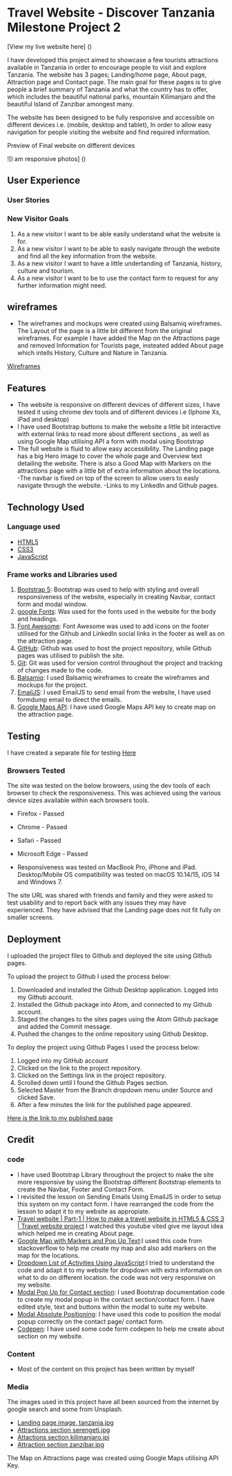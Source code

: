 # Travel Website - Discover Tanzania Milestone Project 2

[View my live website here] ()

I have developed this project aimed to showcase a few tourists attractions available in Tanzania in order to encourage people to visit and explore Tanzania. 
The website has 3 pages; Landing/home page, About page, Attraction page and Contact page. The main goal for these pages is to give people a brief summary of Tanzania and what
the country has to offer, which includes the beautiful national parks, mountain Kilimanjaro and the beautiful Island of Zanzibar amongest many. 

The website has been designed to be fully responsive and accessible on different devices i.e. (mobile, desktop and tablet), In order to allow easy navigation for people visiting the website 
and find required information. 

Preview of Final website on different devices 

![I am responsive photos] ()

## User Experience

### User Stories

### New Visitor Goals

1. As a new visitor I want to be able easily understand what the website is for.
2. As a new visitor I want to be able to easly navigate through the website and find all the key information from the website.
3. As a new visitor I want to have a little undertanding of Tanzania, history, culture and tourism.
4. As a new visitor I want to be to use the contact form to request for any further information  might need. 

## wireframes

- The wireframes and mockups were created using Balsamiq wireframes. The Layout of the page is a little bit different from the 
original wireframes. For example I have added the Map on the Attractions page and removed Information for Tourists page, insteated added About page
which intells History, Culture and Nature in Tanzania.

[Wireframes]()

## Features

- The website is responsive on different devices of different sizes, I have tested it using chrome dev tools and of different devices i.e (Iphone Xs, iPad and desktop)
- I have used Bootstrap buttons to make the website a little bit interactive with external links to read more about different sections , as well as using Google Map utilising API a form with modal using Bootstrap
- The full website is fluid to allow easy accessibility. The Landing page has a big Hero image to cover the whole page and Overview text detailing the website. There is also a Good Map with Markers on the attractions 
page with a little bit of extra information about the locations. 
-The navbar is fixed on top of the screen to allow users to easly navigate through the website. 
-Links to my Linkedln and Github pages.

## Technology Used

### Language used 

- [HTML5](https://en.wikipedia.org/wiki/HTML5)
- [CSS3](https://en.wikipedia.org/wiki/CSS)
- [JavaScript](https://en.wikipedia.org/wiki/JavaScript)

### Frame works and Libraries used
1. [Bootstrap 5](https://getbootstrap.com/docs/5.0/getting-started/introduction/): 
Bootstrap was used to help with styling and overall responsiveness of the website, especially in creating Navbar, contact form and modal window.
2. [google Fonts](https://fonts.google.com/): 
Was used for the fonts used in the website for the body and headings.
3. [Font Awesome](https://fontawesome.com/): 
Font Awesome was used to add icons on the footer utilised for the Github and LinkedIn social links in the footer as well as on the attraction page.
4. [GitHub](https://github.com/): 
Github was used to host the project repository, while Github pages was utilised to publish the site.
5. [Git](https://git-scm.com/): 
Git was used for version control throughout the project and tracking of changes made to the code.
6. [Balsamiq](https://balsamiq.com/wireframes/): 
I used Balsamiq wireframes to create the wireframes and mockups for the project.
7. [EmailJS](https://www.emailjs.com/): 
I used EmailJS to send email from the website, I have used formdump email to direct the emails.
8. [Google Maps API](https://developers.google.com/maps/documentation/javascript/overview): 
I have used Google Maps API key to create map on the attraction page.

## Testing

I have created a separate file for testing [Here]()

### Browsers Tested

The site was tested on the below browsers, using the dev tools of each browser to check the responsiveness. This was achieved using the various device sizes available within each browsers tools.

- Firefox - Passed
- Chrome - Passed
- Safari - Passed
- Microsoft Edge - Passed

- Responsiveness was tested on MacBook Pro, iPhone and iPad. Desktop/Mobile OS compatibility was tested on macOS 10.14/15, iOS 14 and Windows 7.

The site URL was shared with friends and family and they were asked to test usability and to report back with any issues they may have experienced. They have advised that the Landing page does not fit fully on smaller screens.

## Deployment

I uploaded the project files to Github and deployed the site using Github pages.

To upload the project to Github I used the process below:

1. Downloaded and installed the Github Desktop application. Logged into my Github account.
2. Installed the Github package into Atom, and connected to my Github account.
3. Staged the changes to the sites pages using the Atom Github package and added the Commit message.
4. Pushed the changes to the online repository using Github Desktop.

To deploy the project using Github Pages  I used the process below:

1. Logged into my GitHub account
2. Clicked on the link to the project repository.
3. Clicked on the Settings link in the project repository.
4. Scrolled down until I found the Github Pages section.
5. Selected Master from the Branch dropdown menu under Source and clicked Save.
6. After a few minutes the link for the published page appeared.

[Here is the link to my published page]()

## Credit

### code

- I have used Bootstrap Library throughout the project to make the site more responsive by using the Bootstrap different Bootstrap elements to create
the Navbar, Footer and Contact Form.
- I revisited the lesson on Sending Emails Using EmailJS in order to setup this system on my contact form. I have rearranged the code from the lesson to adapt it to my website as appropiate. 
- [Travel website | Part-1 | How to make a travel website in HTML5 & CSS 3 | Travel website project](https://www.youtube.com/watch?v=K4aa7ruovg0) I watched this youtube vited give me layout idea which helped me in creating About page.
- [Google Map with Markers and Pop Up Text](https://stackoverflow.com/questions/11106671/google-maps-api-multiple-markers-with-infowindows):I used this code from stackoverflow to help me create my map and also add markers on the map for the locations.
- [Dropdown List of Activities Using JavaScript](https://stackoverflow.com/questions/16308779/how-can-i-hide-show-a-div-when-a-button-is-clicked):I tried to understand the code and adapt it to my website for dropdown with extra information on what to do on different location. 
the code was not very responsive on my website. 
- [Modal Pop Up for Contact section](https://getbootstrap.com/docs/4.6/components/modal/): I used  Bootstrap documentation code to create my modal popup in the contact section/contact form. I have edited style, text and buttons within the modal to suite my website.  
- [Modal Absolute Positioning](https://stackoverflow.com/questions/33010497/how-do-i-create-bootstrap-modal-popup): I have used this code to position the modal popup correctly on the contact page/ contact form.
- [Codepen](https://codepen.io/EJW4/pen/bGeMWEW): I have used some code form codepen to help me create about section on my website.

### Content
- Most of the content on this project has been written by myself

### Media
The images used in this project have all been sourced from the internet by google search and some from Unsplash.
- [Landing page image, tanzania.jpg](https://www.google.com/search?q=serengeti&source=lnms&tbm=isch&biw=1440&bih=764#imgrc=qOuIV9b7HVzqGM)
- [Attractions section serengeti.jpg](https://www.google.com/search?q=serengeti&source=lnms&tbm=isch&biw=1440&bih=764#imgrc=F-82sojnc2fb3M)
- [Attactions section kilimanjaro.jpj](https://unsplash.com/photos/DWXR-nAbxCk)
- [Attraction section zanzibar.jpg](https://unsplash.com/photos/Qaygg2blNl8)

The Map on Attractions page was created using Google Maps utilising API Key.





